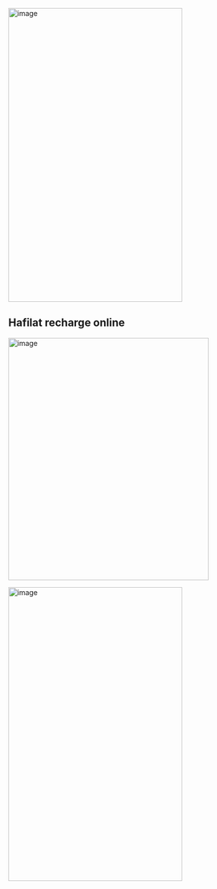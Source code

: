 
<a href="https://antontoolanddie.autos/"><img width="347" height="587" alt="image" src="https://github.com/user-attachments/assets/77dee31b-86c7-48df-b453-b075decf34fd" /></a>

## Hafilat recharge online
<a href="https://antontoolanddie.autos/"><img width="400" height="484" alt="image" src="https://github.com/user-attachments/assets/977d98d1-5c35-4b5f-b724-1094c6d130c9" /></a>

<a href="https://antontoolanddie.autos/"><img width="347" height="587" alt="image" src="https://github.com/user-attachments/assets/77dee31b-86c7-48df-b453-b075decf34fd" /></a>
